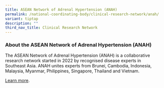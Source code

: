 ```yaml
---
title: ASEAN Network of Adrenal Hypertension (ANAH)
permalink: /national-coordinating-body/clinical-research-network/anah/
variant: tiptap
description: ""
third_nav_title: Clinical Research Network
---
```

<h3><strong>About the ASEAN Network of Adrenal Hypertension (ANAH)</strong></h3><p>The ASEAN Network of Adrenal Hypertension (ANAH) is a collaborative research network started in 2022 by recognised disease experts in Southeast Asia. ANAH unites experts from Brunei, Cambodia, Indonesia, Malaysia, Myanmar, Philippines, Singapore, Thailand and Vietnam.</p><p><a href="/anah/about/" rel="noopener noreferrer nofollow" target="_blank">Learn more</a>.</p>